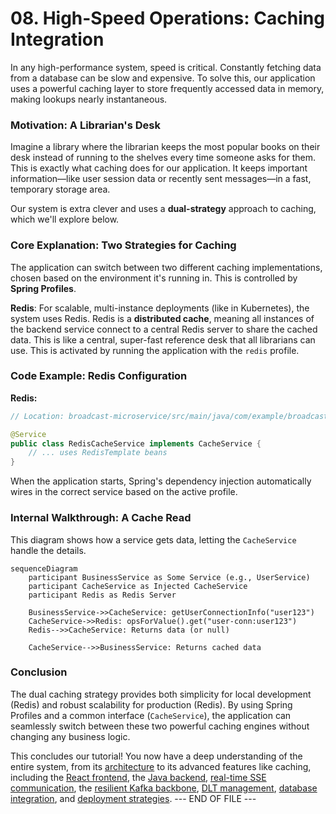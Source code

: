 # 08. High-Speed Operations: Caching Integration

In any high-performance system, speed is critical. Constantly fetching data from a database can be slow and expensive. To solve this, our application uses a powerful caching layer to store frequently accessed data in memory, making lookups nearly instantaneous.

### Motivation: A Librarian's Desk

Imagine a library where the librarian keeps the most popular books on their desk instead of running to the shelves every time someone asks for them. This is exactly what caching does for our application. It keeps important information—like user session data or recently sent messages—in a fast, temporary storage area.

Our system is extra clever and uses a **dual-strategy** approach to caching, which we'll explore below.

### Core Explanation: Two Strategies for Caching

The application can switch between two different caching implementations, chosen based on the environment it's running in. This is controlled by **Spring Profiles**.

**Redis**: For scalable, multi-instance deployments (like in Kubernetes), the system uses Redis. Redis is a **distributed cache**, meaning all instances of the backend service connect to a central Redis server to share the cached data. This is like a central, super-fast reference desk that all librarians can use. This is activated by running the application with the `redis` profile.

### Code Example: Redis Configuration

**Redis:**
```java
// Location: broadcast-microservice/src/main/java/com/example/broadcast/shared/service/cache/RedisCacheService.java

@Service
public class RedisCacheService implements CacheService {
    // ... uses RedisTemplate beans
}
```
When the application starts, Spring's dependency injection automatically wires in the correct service based on the active profile.

### Internal Walkthrough: A Cache Read

This diagram shows how a service gets data, letting the `CacheService` handle the details.

```mermaid
sequenceDiagram
    participant BusinessService as Some Service (e.g., UserService)
    participant CacheService as Injected CacheService
    participant Redis as Redis Server

    BusinessService->>CacheService: getUserConnectionInfo("user123")
    CacheService->>Redis: opsForValue().get("user-conn:user123")
    Redis-->>CacheService: Returns data (or null)

    CacheService-->>BusinessService: Returns cached data
```

### Conclusion

The dual caching strategy provides both simplicity for local development (Redis) and robust scalability for production (Redis). By using Spring Profiles and a common interface (`CacheService`), the application can seamlessly switch between these two powerful caching engines without changing any business logic.

This concludes our tutorial! You now have a deep understanding of the entire system, from its [architecture](01_system_architecture.md) to its advanced features like caching, including the [React frontend](02_react_frontend.md), the [Java backend](03_java_microservice.md), [real-time SSE communication](05_server_sent_events.md), the [resilient Kafka backbone](06_kafka_integration.md), [DLT management](07_dlt_management.md), [database integration](09_database_integration.md), and [deployment strategies](11_deployment.md).
--- END OF FILE ---
